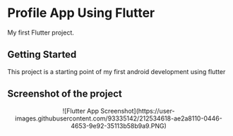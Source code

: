 # Profile App Using Flutter

My first Flutter project.

## Getting Started

This project is a starting point of my first android development using flutter

## Screenshot of the project
<center>
![Flutter App Screenshot](https://user-images.githubusercontent.com/93335142/212534618-ae2a8110-0446-4653-9e92-35113b58b9a9.PNG)
</center>
